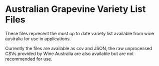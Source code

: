 # Australian Grapevine Variety List Files

These files represent the most up to date variety list available from wine australia for use in applications.

Currently the files are available as csv and JSON, the raw unprocessed CSVs provided by Wine Australia are also available but are not recommended for use.
